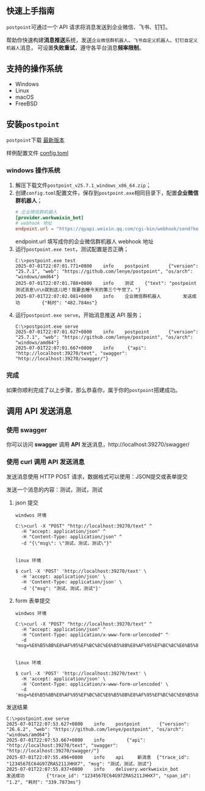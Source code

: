 ## 快速上手指南

`postpoint`可通过一个 API 请求将消息发送到企业微信、飞书、钉钉。

帮助你快速构建**消息推送**系统，发送`企业微信群机器人`、`飞书自定义机器人`、`钉钉自定义机器人`消息，
可设置**失败重试**，遵守各平台消息**频率限制**。

## 支持的操作系统

* Windows
* Linux
* macOS
* FreeBSD

## 安装`postpoint`

`postpoint`下载 [最新版本](https://github.com/lenye/postpoint/releases/tag/v25.7.1)

样例配置文件 [config.toml](config.toml)

### windows 操作系统

1. 解压下载文件`postpoint_v25.7.1_windows_x86_64.zip`；
2. 创建`config.toml`配置文件，保存到`postpoint.exe`相同目录下，配置**企业微信群机器人**；
    ```toml
    # 企业微信群机器人
    [provider.workweixin_bot]
    # webhook 地址
    endpoint.url = "https://qyapi.weixin.qq.com/cgi-bin/webhook/send?key=xxx"
    ```
   endpoint.url 填写成你的企业微信群机器人 webhook 地址
3. 运行`postpoint.exe test`，测试配置是否正确；
   ```shell
   C:\>postpoint.exe test
   2025-07-01T22:07:01.771+0800    info    postpoint       {"version": "25.7.1", "web": "https://github.com/lenye/postpoint", "os/arch": "windows/amd64"}
   2025-07-01T22:07:01.788+0800    info    测试    {"text": "postpoint 测试消息\n\n就到这儿吧！我要去睡今天的第三个午觉了。"}
   2025-07-01T22:07:02.081+0800    info    企业微信群机器人        发送成功        {"耗时": "482.784ms"}
   ```
4. 运行`postpoint.exe serve`，开始消息推送 API 服务；
   ```shell
   C:\>postpoint.exe serve
   2025-07-01T22:07:01.627+0800    info    postpoint       {"version": "25.7.1", "web": "https://github.com/lenye/postpoint", "os/arch": "windows/amd64"}
   2025-07-01T22:07:01.667+0800    info		{"api": "http://localhost:39270/text", "swagger": "http://localhost:39270/swagger/"}
   ```   

### 完成

如果你顺利完成了以上步骤，那么恭喜你，属于你的`postpoint`搭建成功。

## 调用 API 发送消息

### 使用 swagger

你可以访问 **swagger** 调用 **API** 发送消息，http://localhost:39270/swagger/

### 使用 curl 调用 API 发送消息

发送消息使用 HTTP POST 请求，数据格式可以使用：JSON提交或表单提交

发送一个消息的内容：测试，测试，测试


1. json 提交
    ```shell
    windwos 环境
   
    C:\>curl -X "POST" "http://localhost:39270/text" ^
      -H "accept: application/json" ^
      -H "Content-Type: application/json" ^
      -d "{\"msg\": \"测试，测试，测试\"}"
   

    linux 环境
   
    $ curl -X 'POST' 'http://localhost:39270/text' \
      -H 'accept: application/json' \
      -H 'Content-Type: application/json' \
      -d '{"msg": "测试，测试，测试"}'      
    ```
1. form 表单提交
    ```shell
    windwos 环境
      
    C:\>curl -X "POST" "http://localhost:39270/text" ^
      -H "accept: application/json" ^
      -H "Content-Type: application/x-www-form-urlencoded" ^
      -d "msg=%E6%B5%8B%E8%AF%95%EF%BC%8C%E6%B5%8B%E8%AF%95%EF%BC%8C%E6%B5%8B%E8%AF%95"
   
   
    linux 环境
      
    $ curl -X 'POST' 'http://localhost:39270/text' \
      -H 'accept: application/json' \
      -H 'Content-Type: application/x-www-form-urlencoded' \
      -d 'msg=%E6%B5%8B%E8%AF%95%EF%BC%8C%E6%B5%8B%E8%AF%95%EF%BC%8C%E6%B5%8B%E8%AF%95'   
    ```

发送结果

```shell
C:\>postpoint.exe serve
2025-07-01T22:07:53.627+0800    info    postpoint       {"version": "26.6.2", "web": "https://github.com/lenye/postpoint", "os/arch": "windows/amd64"}
2025-07-01T22:07:53.667+0800    info		{"api": "http://localhost:39270/text", "swagger": "http://localhost:39270/swagger/"}
2025-07-01T22:07:55.496+0800    info    api     新消息  {"trace_id": "1234567EC64G97ZRAS211JHHX7", "msg": "测试，测试，测试"}
2025-07-01T22:07:55.837+0800    info    delivery.workweixin_bot       发送成功        {"trace_id": "1234567EC64G97ZRAS211JHHX7", "span_id": "1.2", "耗时": "339.7873ms"}
```